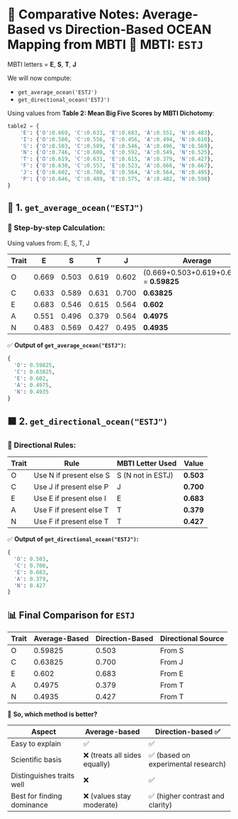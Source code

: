  
# 📘 Comparative Notes: Average-Based vs Direction-Based OCEAN Mapping from MBTI 🧠 MBTI: `ESTJ`

MBTI letters = **E**, **S**, **T**, **J**

We will now compute:

* `get_average_ocean('ESTJ')`
* `get_directional_ocean('ESTJ')`

Using values from **Table 2: Mean Big Five Scores by MBTI Dichotomy**:

```python
table2 = {
    'E': {'O':0.669, 'C':0.633, 'E':0.683, 'A':0.551, 'N':0.483},
    'I': {'O':0.580, 'C':0.556, 'E':0.456, 'A':0.494, 'N':0.610},
    'S': {'O':0.503, 'C':0.589, 'E':0.546, 'A':0.496, 'N':0.569},
    'N': {'O':0.746, 'C':0.600, 'E':0.592, 'A':0.549, 'N':0.525},
    'T': {'O':0.619, 'C':0.631, 'E':0.615, 'A':0.379, 'N':0.427},
    'F': {'O':0.630, 'C':0.557, 'E':0.523, 'A':0.666, 'N':0.667},
    'J': {'O':0.602, 'C':0.700, 'E':0.564, 'A':0.564, 'N':0.495},
    'P': {'O':0.646, 'C':0.489, 'E':0.575, 'A':0.482, 'N':0.598}
}
```


## 🔷 1. `get_average_ocean("ESTJ")`

### 🧮 Step-by-step Calculation:

Using values from: E, S, T, J

| Trait | E     | S     | T     | J     | Average                                   |
| ----- | ----- | ----- | ----- | ----- | ----------------------------------------- |
| O     | 0.669 | 0.503 | 0.619 | 0.602 | (0.669+0.503+0.619+0.602)/4 = **0.59825** |
| C     | 0.633 | 0.589 | 0.631 | 0.700 | **0.63825**                               |
| E     | 0.683 | 0.546 | 0.615 | 0.564 | **0.602**                                 |
| A     | 0.551 | 0.496 | 0.379 | 0.564 | **0.4975**                                |
| N     | 0.483 | 0.569 | 0.427 | 0.495 | **0.4935**                                |

✅ **Output of `get_average_ocean("ESTJ")`:**

```python
{
  'O': 0.59825,
  'C': 0.63825,
  'E': 0.602,
  'A': 0.4975,
  'N': 0.4935
}
```

## 🟩 2. `get_directional_ocean("ESTJ")`

### 🎯 Directional Rules:

| Trait | Rule                    | MBTI Letter Used  | Value     |
| ----- | ----------------------- | ----------------- | --------- |
| O     | Use N if present else S | S (N not in ESTJ) | **0.503** |
| C     | Use J if present else P | J                 | **0.700** |
| E     | Use E if present else I | E                 | **0.683** |
| A     | Use F if present else T | T                 | **0.379** |
| N     | Use F if present else T | T                 | **0.427** |

✅ **Output of `get_directional_ocean("ESTJ")`:**

```python
{
  'O': 0.503,
  'C': 0.700,
  'E': 0.683,
  'A': 0.379,
  'N': 0.427
}
```

## 📊 Final Comparison for `ESTJ`

| Trait | Average-Based | Direction-Based | Directional Source |
| ----- | ------------- | --------------- | ------------------ |
| O     | 0.59825       | 0.503           | From S             |
| C     | 0.63825       | 0.700           | From J             |
| E     | 0.602         | 0.683           | From E             |
| A     | 0.4975        | 0.379           | From T             |
| N     | 0.4935        | 0.427           | From T             |



🤔 **So, which method is better?**

| Aspect                     | Average-based                | Direction-based ✅                  |
| -------------------------- | ---------------------------- | ---------------------------------- |
| Easy to explain            | ✅                            | ✅                                  |
| Scientific basis           | ❌ (treats all sides equally) | ✅ (based on experimental research) |
| Distinguishes traits well  | ❌                            | ✅                                  |
| Best for finding dominance | ❌ (values stay moderate)     | ✅ (higher contrast and clarity)    |
